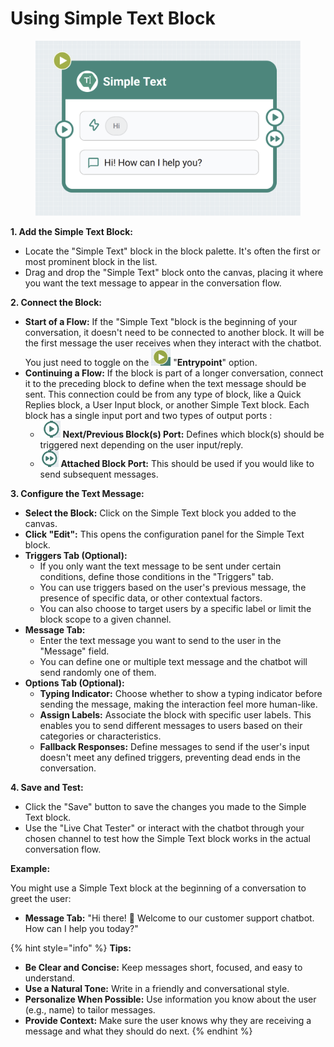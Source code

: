 # Using Simple Text Block

<figure><img src="../../../.gitbook/assets/image (1) (1) (1) (1).png" alt=""><figcaption></figcaption></figure>



**1. Add the Simple Text Block:**

* Locate the "Simple Text" block in the block palette. It's often the first or most prominent block in the list.
* Drag and drop the "Simple Text" block onto the canvas, placing it where you want the text message to appear in the conversation flow.

**2. Connect the Block:**

* **Start of a Flow:** If the "Simple Text "block is the beginning of your conversation, it doesn't need to be connected to another block. It will be the first message the user receives when they interact with the chatbot. You just need to toggle on the ![](<../../../.gitbook/assets/image (17).png>) "**Entrypoint**" option.
* **Continuing a Flow:** If the block is part of a longer conversation, connect it to the preceding block to define when the text message should be sent. This connection could be from any type of block, like a Quick Replies block, a User Input block, or another Simple Text block. Each block has a single input port and two types of output ports :&#x20;
  * ![](<../../../.gitbook/assets/image (15).png>) **Next/Previous Block(s) Port:** Defines which block(s) should be triggered next depending on the user input/reply.
  * ![](<../../../.gitbook/assets/image (16).png>) **Attached Block Port:** This should be used if you would like to send subsequent messages.

**3. Configure the Text Message:**

* **Select the Block:** Click on the Simple Text block you added to the canvas.
* **Click "Edit":** This opens the configuration panel for the Simple Text block.
* **Triggers Tab (Optional):**
  * If you only want the text message to be sent under certain conditions, define those conditions in the "Triggers" tab.
  * You can use triggers based on the user's previous message, the presence of specific data, or other contextual factors.
  * You can also choose to target users by a specific label or limit the block scope to a given channel.
* **Message Tab:**
  * Enter the text message you want to send to the user in the "Message" field.
  * You can define one or multiple text message and the chatbot will send randomly one of them.
* **Options Tab (Optional):**
  * **Typing Indicator:** Choose whether to show a typing indicator before sending the message, making the interaction feel more human-like.
  * **Assign Labels:** Associate the block with specific user labels. This enables you to send different messages to users based on their categories or characteristics.
  * **Fallback Responses:** Define messages to send if the user's input doesn't meet any defined triggers, preventing dead ends in the conversation.

**4. Save and Test:**

* Click the "Save" button to save the changes you made to the Simple Text block.
* Use the "Live Chat Tester" or interact with the chatbot through your chosen channel to test how the Simple Text block works in the actual conversation flow.

**Example:**

You might use a Simple Text block at the beginning of a conversation to greet the user:

* **Message Tab:** "Hi there! 👋 Welcome to our customer support chatbot. How can I help you today?"

{% hint style="info" %}
**Tips:**

* **Be Clear and Concise:** Keep messages short, focused, and easy to understand.
* **Use a Natural Tone:** Write in a friendly and conversational style.
* **Personalize When Possible:** Use information you know about the user (e.g., name) to tailor messages.
* **Provide Context:** Make sure the user knows why they are receiving a message and what they should do next.
{% endhint %}
